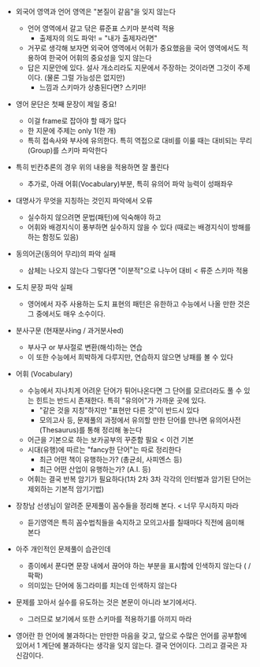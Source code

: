 - 외국어 영역과 언어 영역은 "본질이 같음"을 잊지 않는다
	- 언어 영역에서 갈고 닦은 류준표 스키마 분석력 적용
		- 출제자의 의도 파악! = "내가 출제자라면"
	- 거꾸로 생각해 보자면 외국어 영역에서 어휘가 중요했음을 국어 영역에서도 적용하여 한국어 어휘의 중요성을 잊지 않는다
	- 답은 지문안에 있다. 설사 개소리라도 지문에서 주장하는 것이라면 그것이 주제이다. (물론 그럴 가능성은 없지만)
		- 느낌과 스키마가 상충된다면? 스키마!
- 영어 문단은 첫째 문장이 제일 중요!
	- 이걸 frame로 잡아야 할 때가 많다
	- 한 지문에 주제는 only 1(한 개)
	- 특히 접속사와 부사에 유의한다. 특히 역접으로 대비를 이룰 때는 대비되는 무리(Group)를 스키마 파악한다
- 특히 빈칸추론의 경우 위의 내용을 적용하면 잘 풀린다
	- 추가로, 아래 어휘(Vocabulary)부분, 특히 유의어 파악 능력이 성패좌우
- 대명사가 무엇을 지칭하는 것인지 파악에서 오류
	- 실수하지 않으려면 문법(패턴)에 익숙해야 하고
	- 어휘와 배경지식이 풍부하면 실수하지 않을 수 있다 (때로는 배경지식이 방해를 하는 함정도 있음)
- 동의어군(동의어 무리)의 파악 실패
	- 삼체는 나오지 않는다 그렇다면 "이분적"으로 나누어 대비 < 류준 스키마 적용
- 도치 문장 파악 실패
	- 영어에서 자주 사용하는 도치 표현의 패턴은 유한하고 수능에서 나올 만한 것은 그 중에서도 매우 소수이다.
- 분사구문 (현재분사ing / 과거분사ed)
	- 부사구 or 부사절로 변환(해석)하는 연습
	- 이 또한 수능에서 희박하게 다루지만, 연습하지 않으면 낭패를 볼 수 있다
- 어휘 (Vocabulary)
	- 수능에서 지나치게 어려운 단어가 튀어나온다면 그 단어를 모르더라도 풀 수 있는 힌트는 반드시 존재한다. 특히 "유의어"가 가까운 곳에 있다.
		- "같은 것을 지칭"하지만 "표현만 다른 것"이 반드시 있다
		- 모의고사 등, 문제풀의 과정에서 유의할 만한 단어를 만나면 유의어사전(Thesaurus)를 통해 정리해 놓는다
	- 어근을 기본으로 하는 보카공부의 꾸준함 필요 < 이건 기본
	- 시대(유행)에 따르는 "fancy한 단어"는 따로 정리한다
		- 최근 어떤 책이 유행하는가? (총균쇠, 사피엔스 등)
		- 최근 어떤 산업이 유행하는가? (A.I. 등)
	- 어휘는 결국 반복 암기가 필요하다(1차 2차 3차 각각의 인터벌과 암기된 단어는 제외하는 기본적 암기기법)

- 장창남 선생님이 알려준 문제풀이 꼼수들을 정리해 본다. < 너무 무시하지 마라
	- 듣기영역은 특히 꼼수법칙들을 숙지하고 모의고사를 칠때마다 직전에 음미해 본다

- 아주 개인적인 문제풀이 습관인데
	- 종이에서 푼다면 문장 내에서 끊어야 하는 부분을 표시함에 인색하지 않는다 ( / 팍팍)
	- 의미있는 단어에 동그라미를 치는데 인색하지 않는다

- 문제를 꼬아서 실수를 유도하는 것은 본문이 아니라 보기에서다.
	- 그러므로 보기에서 또한 스키마를 적용하기를 아끼지 마라

- 영어란 한 언어에 불과하다는 만만한 마음을 갖고, 앞으로 수많은 언어를 공부함에 있어서 1 계단에 불과하다는 생각을 잊지 않는다. 결국 언어이다. 그리고 결국은 자신감이다.
